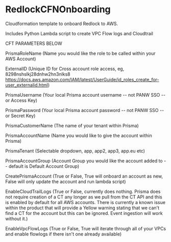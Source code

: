 # RedlockCFNOnboarding

Cloudformation template to onboard Redlock to AWS.

Includes Python Lambda script to create VPC Flow logs and Cloudtrail

CFT PARAMETERS BELOW

PrismaRoleName       (Name you would like the role to be called within your AWS Account)

ExternalID           (Unique ID for Cross account role access, eg, 8298nshslkj28dnhw2hn3nlks8  https://docs.aws.amazon.com/IAM/latest/UserGuide/id_roles_create_for-user_externalid.html)

PrismaUsername       (Your local Prisma account username -- not PANW SSO -- or Access Key)

PrismaPassword       (Your local Prisma account password -- not PANW SSO -- or Secret Key)

PrismaCustomerName   (The name of your tenant within Prisma)

PrismaAccountName    (Name you would like to give the account within Prisma)

PrismaTenant         (Selectable dropdown, app, app2, app3, app.eu etc)

PrismaAccountGroup   (Account Group you would like the account added to -- default is Default Account Group)

CreatePrismaAccount  (True or False, True will onboard an account as new, False will only update the account and run lambda script)

EnableCloudTrailLogs (True or False, currently does nothing. Prisma does not require creation of a CT any longer as we pull from the CT API and this is enabled by default for all AWS accounts. There is currently a known issue within the product that will provide a Yellow warning stating that we can't find a CT for the account but this can be ignored. Event ingestion will work without it.)

EnableVpcFlowLogs    (True or False, True will iterate through all of your VPCs and enable flowlogs if there isn't one already available)



